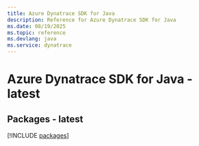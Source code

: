 ```yaml
---
title: Azure Dynatrace SDK for Java
description: Reference for Azure Dynatrace SDK for Java
ms.date: 08/19/2025
ms.topic: reference
ms.devlang: java
ms.service: dynatrace
---
```

# Azure Dynatrace SDK for Java - latest
## Packages - latest
[!INCLUDE [packages](dynatrace-index.md)]